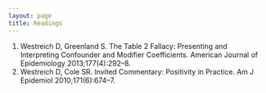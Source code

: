 ```yaml
---
layout: page
title: Readings
---
```


1.  Westreich D, Greenland S. The Table 2 Fallacy: Presenting and Interpreting Confounder and Modifier Coefficients. American Journal of Epidemiology 2013;177(4):292–8. 
2.  Westreich D, Cole SR. Invited Commentary: Positivity in Practice. Am J Epidemiol 2010;171(6):674–7. 
